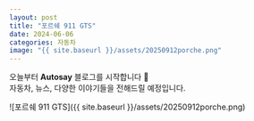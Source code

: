 ```yaml
---
layout: post
title: "포르쉐 911 GTS"
date: 2024-06-06
categories: 자동차
image: "{{ site.baseurl }}/assets/20250912porche.png"
---
```


오늘부터 **Autosay** 블로그를 시작합니다 🚗  
자동차, 뉴스, 다양한 이야기들을 전해드릴 예정입니다.

![포르쉐 911 GTS]({{ site.baseurl }}/assets/20250912porche.png)
